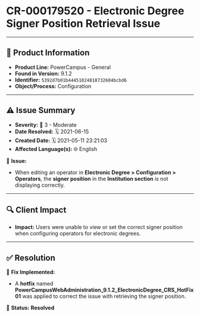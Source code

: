 # CR-000179520 - Electronic Degree Signer Position Retrieval Issue

---

## 📌 Product Information  
- **Product Line:** PowerCampus - General  
- **Found in Version:** 9.1.2  
- **Identifier:** `5392d7b01b44451024818732604bcbd6`  
- **Object/Process:** Configuration  

---

## ⚠️ Issue Summary  
- **Severity:** 🔶 3 - Moderate  
- **Date Resolved:** 🗓️ 2021-06-15  
- **Created Date:** 🗓️ 2021-05-11 23:21:03  
- **Affected Language(s):** 🌐 English  

🔹 **Issue:**  
- When editing an operator in **Electronic Degree > Configuration > Operators**, the **signer position** in the **Institution section** is not displaying correctly.

---

## 🔍 Client Impact  
- **Impact:** Users were unable to view or set the correct signer position when configuring operators for electronic degrees.

---

## ✅ Resolution  
🔧 **Fix Implemented:**  
- A **hotfix** named **PowerCampusWebAdministration_9.1.2_ElectronicDegree_CRS_HotFix01** was applied to correct the issue with retrieving the signer position.

🚀 **Status:** **Resolved**
